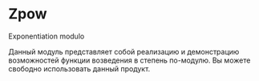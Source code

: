 Zpow
====

Exponentiation modulo

Данный модуль представляет собой реализацию и демонстрацию возможностей функции возведения в степень по-модулю.
Вы можете свободно использовать данный продукт.

